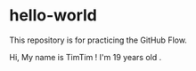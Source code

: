 # hello-world
This repository is for practicing the GitHub Flow.


Hi, My name is TimTim ! I'm 19 years old .
